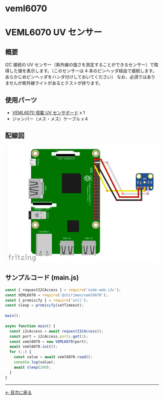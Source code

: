 # veml6070

# VEML6070 UV センサー

## 概要

I2C 接続の UV センサー（紫外線の強さを測定することができるセンサー）で取得した値を表示します。（このセンサーは 4 本のピンヘッダ経由で接続します。あらかじめピンヘッダをハンダ付けしておいてください）
なお、必須ではありませんが紫外線ライトがあるとテストが捗ります。

## 使用パーツ

- [VEML6070 搭載 UV センサボード](https://www.switch-science.com/catalog/2748/) x 1
- ジャンパー（メス・メス）ケーブル x 4

## 配線図

![配線図](./images/veml6070/schematic.png 'schematic')

## サンプルコード (main.js)

```javascript
const { requestI2CAccess } = require('node-web-i2c');
const VEML6070 = require('@chirimen/veml6070');
const { promisify } = require('util');
const sleep = promisify(setTimeout);

main();

async function main() {
  const i2cAccess = await requestI2CAccess();
  const port = i2cAccess.ports.get(1);
  const veml6070 = new VEML6070(port);
  await veml6070.init();
  for (;;) {
    const value = await veml6070.read();
    console.log(value);
    await sleep(200);
  }
}
```

---

[← 目次に戻る](./index.md)
